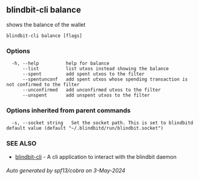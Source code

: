 ## blindbit-cli balance

shows the balance of the wallet

```
blindbit-cli balance [flags]
```

### Options

```
  -h, --help          help for balance
      --list          list utxos instead showing the balance
      --spent         add spent utxos to the filter
      --spentunconf   add spent utxos whose spending transaction is not confirmed to the filter
      --unconfirmed   add unconfirmed utxos to the filter
      --unspent       add unspent utxos to the filter
```

### Options inherited from parent commands

```
  -s, --socket string   Set the socket path. This is set to blindbitd default value (default "~/.blindbitd/run/blindbit.socket")
```

### SEE ALSO

* [blindbit-cli](blindbit-cli.md)	 - A cli application to interact with the blindbit daemon

###### Auto generated by spf13/cobra on 3-May-2024
